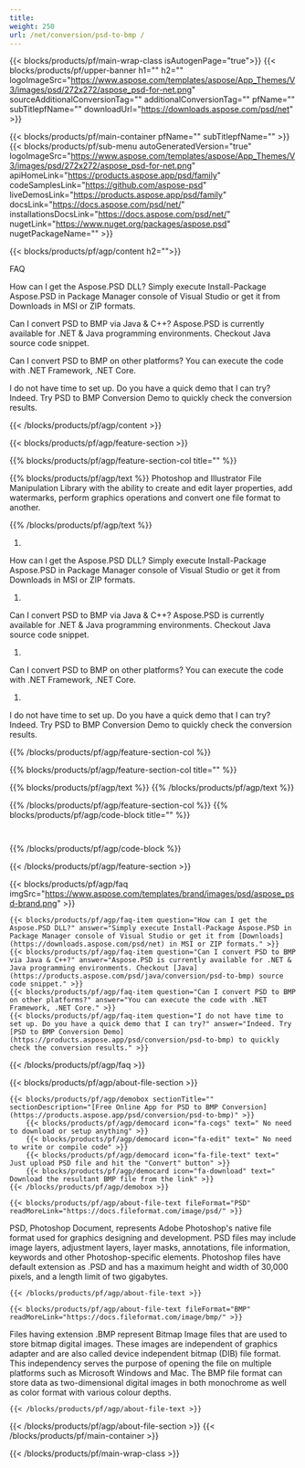 ```yaml
---
title:  
weight: 250
url: /net/conversion/psd-to-bmp / 
---
```


{{< blocks/products/pf/main-wrap-class isAutogenPage="true">}}
{{< blocks/products/pf/upper-banner h1="" h2="" logoImageSrc="https://www.aspose.com/templates/aspose/App_Themes/V3/images/psd/272x272/aspose_psd-for-net.png" sourceAdditionalConversionTag="" additionalConversionTag="" pfName="" subTitlepfName="" downloadUrl="https://downloads.aspose.com/psd/net" >}}

{{< blocks/products/pf/main-container pfName="" subTitlepfName="" >}}
{{< blocks/products/pf/sub-menu autoGeneratedVersion="true" logoImageSrc="https://www.aspose.com/templates/aspose/App_Themes/V3/images/psd/272x272/aspose_psd-for-net.png" apiHomeLink="https://products.aspose.app/psd/family" codeSamplesLink="https://github.com/aspose-psd" liveDemosLink="https://products.aspose.app/psd/family" docsLink="https://docs.aspose.com/psd/net/" installationsDocsLink="https://docs.aspose.com/psd/net/" nugetLink="https://www.nuget.org/packages/aspose.psd" nugetPackageName="" >}}

{{< blocks/products/pf/agp/content h2="">}}




FAQ


How can I get the Aspose.PSD DLL?
Simply execute Install-Package Aspose.PSD in Package Manager console of Visual Studio or get it from Downloads in MSI or ZIP formats.


Can I convert PSD to BMP via Java & C++?
Aspose.PSD is currently available for .NET & Java programming environments. Checkout Java source code snippet.


Can I convert PSD to BMP on other platforms?
You can execute the code with .NET Framework, .NET Core.


I do not have time to set up. Do you have a quick demo that I can try?
Indeed. Try PSD to BMP Conversion Demo to quickly check the conversion results.





{{< /blocks/products/pf/agp/content >}}

{{< blocks/products/pf/agp/feature-section >}}

{{% blocks/products/pf/agp/feature-section-col title="" %}}

{{% blocks/products/pf/agp/text %}}
Photoshop and Illustrator File Manipulation Library with the ability to create and edit layer properties, add watermarks, perform graphics operations and convert one file format to another.


{{% /blocks/products/pf/agp/text %}}


1. 
How can I get the Aspose.PSD DLL?
Simply execute Install-Package Aspose.PSD in Package Manager console of Visual Studio or get it from Downloads in MSI or ZIP formats.

1. 
Can I convert PSD to BMP via Java & C++?
Aspose.PSD is currently available for .NET & Java programming environments. Checkout Java source code snippet.

1. 
Can I convert PSD to BMP on other platforms?
You can execute the code with .NET Framework, .NET Core.

1. 
I do not have time to set up. Do you have a quick demo that I can try?
Indeed. Try PSD to BMP Conversion Demo to quickly check the conversion results.


{{% /blocks/products/pf/agp/feature-section-col %}}

{{% blocks/products/pf/agp/feature-section-col title="" %}}

{{% blocks/products/pf/agp/text %}}
{{% /blocks/products/pf/agp/text %}}



{{% /blocks/products/pf/agp/feature-section-col %}}
{{% blocks/products/pf/agp/code-block title="" %}}

```cs



```

{{% /blocks/products/pf/agp/code-block %}}

{{< /blocks/products/pf/agp/feature-section >}}

{{< blocks/products/pf/agp/faq imgSrc="https://www.aspose.com/templates/brand/images/psd/aspose_psd-brand.png" >}}

    {{< blocks/products/pf/agp/faq-item question="How can I get the Aspose.PSD DLL?" answer="Simply execute Install-Package Aspose.PSD in Package Manager console of Visual Studio or get it from [Downloads](https://downloads.aspose.com/psd/net) in MSI or ZIP formats." >}}
    {{< blocks/products/pf/agp/faq-item question="Can I convert PSD to BMP via Java & C++?" answer="Aspose.PSD is currently available for .NET & Java programming environments. Checkout [Java](https://products.aspose.com/psd/java/conversion/psd-to-bmp) source code snippet." >}}
    {{< blocks/products/pf/agp/faq-item question="Can I convert PSD to BMP on other platforms?" answer="You can execute the code with .NET Framework, .NET Core." >}}
    {{< blocks/products/pf/agp/faq-item question="I do not have time to set up. Do you have a quick demo that I can try?" answer="Indeed. Try [PSD to BMP Conversion Demo](https://products.aspose.app/psd/conversion/psd-to-bmp) to quickly check the conversion results." >}}
 
{{< /blocks/products/pf/agp/faq >}}

{{< blocks/products/pf/agp/about-file-section >}}

    {{< blocks/products/pf/agp/demobox sectionTitle="" sectionDescription="[Free Online App for PSD to BMP Conversion](https://products.aspose.app/psd/conversion/psd-to-bmp)" >}}
        {{< blocks/products/pf/agp/democard icon="fa-cogs" text=" No need to download or setup anything" >}}
        {{< blocks/products/pf/agp/democard icon="fa-edit" text=" No need to write or compile code" >}}
        {{< blocks/products/pf/agp/democard icon="fa-file-text" text=" Just upload PSD file and hit the "Convert" button" >}}
        {{< blocks/products/pf/agp/democard icon="fa-download" text=" Download the resultant BMP file from the link" >}}
    {{< /blocks/products/pf/agp/demobox >}}

    {{< blocks/products/pf/agp/about-file-text fileFormat="PSD" readMoreLink="https://docs.fileformat.com/image/psd/" >}}
PSD, Photoshop Document, represents Adobe Photoshop's native file format used for graphics designing and development. PSD files may include image layers, adjustment layers, layer masks, annotations, file information, keywords and other Photoshop-specific elements. Photoshop files have default extension as .PSD and has a maximum height and width of 30,000 pixels, and a length limit of two gigabytes.

    {{< /blocks/products/pf/agp/about-file-text >}}

    {{< blocks/products/pf/agp/about-file-text fileFormat="BMP" readMoreLink="https://docs.fileformat.com/image/bmp/" >}}
Files having extension .BMP represent Bitmap Image files that are used to store bitmap digital images. These images are independent of graphics adapter and are also called device independent bitmap (DIB) file format. This independency serves the purpose of opening the file on multiple platforms such as Microsoft Windows and Mac. The BMP file format can store data as two-dimensional digital images  in both monochrome as well as color format with various colour depths.

    {{< /blocks/products/pf/agp/about-file-text >}}

{{< /blocks/products/pf/agp/about-file-section >}}
{{< /blocks/products/pf/main-container >}}
    
{{< /blocks/products/pf/main-wrap-class >}}